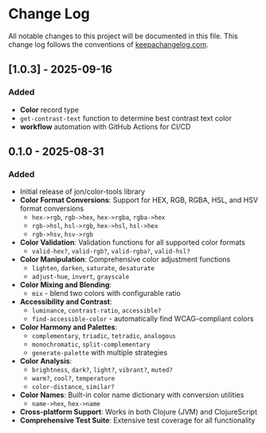 # Change Log
All notable changes to this project will be documented in this file. This change log follows the conventions of [keepachangelog.com](http://keepachangelog.com/).

## [1.0.3] - 2025-09-16
### Added
- **Color** record type
- `get-contrast-text` function to determine best contrast text color
- **workflow** automation with GitHub Actions for CI/CD

## 0.1.0 - 2025-08-31
### Added
- Initial release of jon/color-tools library
- **Color Format Conversions**: Support for HEX, RGB, RGBA, HSL, and HSV format conversions
  - `hex->rgb`, `rgb->hex`, `hex->rgba`, `rgba->hex`
  - `rgb->hsl`, `hsl->rgb`, `hex->hsl`, `hsl->hex`
  - `rgb->hsv`, `hsv->rgb`
- **Color Validation**: Validation functions for all supported color formats
  - `valid-hex?`, `valid-rgb?`, `valid-rgba?`, `valid-hsl?`
- **Color Manipulation**: Comprehensive color adjustment functions
  - `lighten`, `darken`, `saturate`, `desaturate`
  - `adjust-hue`, `invert`, `grayscale`
- **Color Mixing and Blending**:
  - `mix` - blend two colors with configurable ratio
- **Accessibility and Contrast**:
  - `luminance`, `contrast-ratio`, `accessible?`
  - `find-accessible-color` - automatically find WCAG-compliant colors
- **Color Harmony and Palettes**:
  - `complementary`, `triadic`, `tetradic`, `analogous`
  - `monochromatic`, `split-complementary`
  - `generate-palette` with multiple strategies
- **Color Analysis**:
  - `brightness`, `dark?`, `light?`, `vibrant?`, `muted?`
  - `warm?`, `cool?`, `temperature`
  - `color-distance`, `similar?`
- **Color Names**: Built-in color name dictionary with conversion utilities
  - `name->hex`, `hex->name`
- **Cross-platform Support**: Works in both Clojure (JVM) and ClojureScript
- **Comprehensive Test Suite**: Extensive test coverage for all functionality
